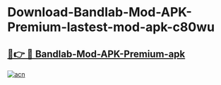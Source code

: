 # Download-Bandlab-Mod-APK-Premium-lastest-mod-apk-c80wu

<h2><a href="https://apkcomod.com?title=Bandlab-Mod-APK-Premium">🔗👉 🔴 Bandlab-Mod-APK-Premium-apk </a></h2>

[![acn](https://github.com/user-attachments/assets/0f9c940e-d8b0-45ae-aac7-cd30a18b3e1c)](https://apkcomod.com?title=Bandlab-Mod-APK-Premium)
